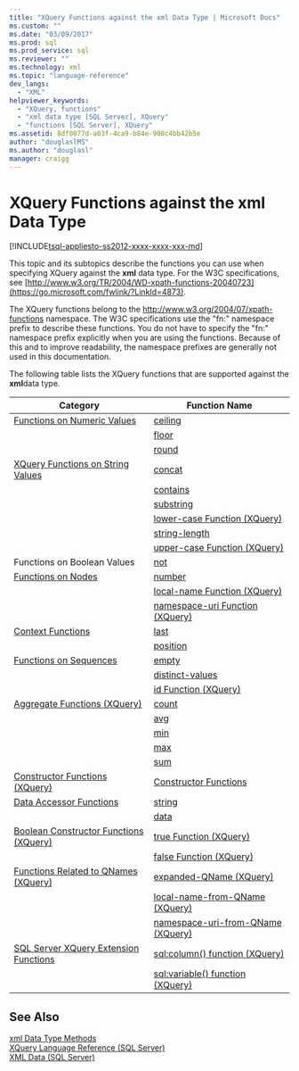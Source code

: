 ```yaml
---
title: "XQuery Functions against the xml Data Type | Microsoft Docs"
ms.custom: ""
ms.date: "03/09/2017"
ms.prod: sql
ms.prod_service: sql
ms.reviewer: ""
ms.technology: xml
ms.topic: "language-reference"
dev_langs: 
  - "XML"
helpviewer_keywords: 
  - "XQuery, functions"
  - "xml data type [SQL Server], XQuery"
  - "functions [SQL Server], XQuery"
ms.assetid: 8df0877d-a03f-4ca9-b84e-908c4bb42b5e
author: "douglaslMS"
ms.author: "douglasl"
manager: craigg
---
```

# XQuery Functions against the xml Data Type
[!INCLUDE[tsql-appliesto-ss2012-xxxx-xxxx-xxx-md](../includes/tsql-appliesto-ss2012-xxxx-xxxx-xxx-md.md)]

  This topic and its subtopics describe the functions you can use when specifying XQuery against the **xml** data type. For the W3C specifications, see [http://www.w3.org/TR/2004/WD-xpath-functions-20040723](https://go.microsoft.com/fwlink/?LinkId=4873).  
  
 The XQuery functions belong to the http://www.w3.org/2004/07/xpath-functions namespace. The W3C specifications use the "fn:" namespace prefix to describe these functions. You do not have to specify the "fn:" namespace prefix explicitly when you are using the functions. Because of this and to improve readability, the namespace prefixes are generally not used in this documentation.  
  
 The following table lists the XQuery functions that are supported against the **xml**data type.  
  
|Category|Function Name|  
|--------------|-------------------|  
|[Functions on Numeric Values](https://msdn.microsoft.com/library/d5740a32-b174-43b9-b64d-1cc6edc50cff)|[ceiling](../xquery/numeric-values-functions-ceiling.md)|  
||[floor](../xquery/numeric-values-functions-floor.md)|  
||[round](../xquery/numeric-values-functions-round.md)|  
|[XQuery Functions on String Values](https://msdn.microsoft.com/library/2dccefef-5d90-4f56-bda7-4c1954d8a730)|[concat](../xquery/functions-on-string-values-concat.md)|  
||[contains](../xquery/functions-on-string-values-contains.md)|  
||[substring](../xquery/functions-on-string-values-substring.md)|  
||[lower-case  Function &#40;XQuery&#41;](../xquery/functions-on-string-values-lower-case.md)|  
||[string-length](../xquery/functions-on-string-values-string-length.md)|  
||[upper-case  Function &#40;XQuery&#41;](../xquery/functions-on-string-values-upper-case.md)|  
|Functions on Boolean Values|[not](../xquery/functions-on-boolean-values-not-function.md)|  
|[Functions on Nodes](https://msdn.microsoft.com/library/09a8affa-3341-4f50-aebc-fdf529e00c08)|[number](../xquery/functions-on-nodes-number.md)|  
||[local-name Function (XQuery)](../xquery/functions-on-nodes-local-name.md)|  
||[namespace-uri Function (XQuery)](../xquery/functions-on-nodes-namespace-uri.md)|  
|[Context Functions](https://msdn.microsoft.com/library/f7d8af33-9de9-450c-a667-23dee3129b5f)|[last](../xquery/context-functions-last-xquery.md)|  
||[position](../xquery/context-functions-position-xquery.md)|  
|[Functions on Sequences](https://msdn.microsoft.com/library/672d2795-53ab-49c2-bf24-bc81a47ecd3f)|[empty](../xquery/functions-on-sequences-empty.md)|  
||[distinct-values](../xquery/functions-on-sequences-distinct-values.md)|  
||[id Function (XQuery)](../xquery/functions-on-sequences-id.md)|  
|[Aggregate Functions &#40;XQuery&#41;](https://msdn.microsoft.com/library/be647ef1-291e-4a5d-ab18-07c759efe176)|[count](../xquery/aggregate-functions-count.md)|  
||[avg](../xquery/aggregate-functions-avg.md)|  
||[min](../xquery/aggregate-functions-min.md)|  
||[max](../xquery/aggregate-functions-max.md)|  
||[sum](../xquery/aggregate-functions-sum.md)|  
|[Constructor Functions &#40;XQuery&#41;](../xquery/constructor-functions-xquery.md)|[Constructor Functions](../xquery/constructor-functions-xquery.md)|  
|[Data Accessor Functions](../xquery/data-accessor-functions.md)|[string](../xquery/data-accessor-functions-string-xquery.md)|  
||[data](../xquery/data-accessor-functions-data-xquery.md)|  
|[Boolean Constructor Functions &#40;XQuery&#41;](https://msdn.microsoft.com/library/fa907f39-d4b7-4495-b829-c788928e0f64)|[true Function (XQuery)](../xquery/boolean-constructor-functions-true-xquery.md)|  
||[false Function (XQuery)](../xquery/boolean-constructor-functions-false-xquery.md)|  
|[Functions Related to QNames &#40;XQuery&#41;](https://msdn.microsoft.com/library/7e07eb26-f551-4b63-ab77-861684faff71)|[expanded-QName (XQuery)](../xquery/functions-related-to-qnames-expanded-qname.md)|  
||[local-name-from-QName (XQuery)](../xquery/functions-related-to-qnames-local-name-from-qname.md)|  
||[namespace-uri-from-QName (XQuery)](../xquery/functions-related-to-qnames-namespace-uri-from-qname.md)|  
|[SQL Server XQuery Extension Functions](https://msdn.microsoft.com/library/4bc5d499-5fec-4c3f-b11e-5ab5ef9d8f97)|[sql:column() function (XQuery)](../xquery/xquery-extension-functions-sql-column.md)|  
||[sql:variable() function (XQuery)](../xquery/xquery-extension-functions-sql-variable.md)|  
  
## See Also  
 [xml Data Type Methods](../t-sql/xml/xml-data-type-methods.md)   
 [XQuery Language Reference &#40;SQL Server&#41;](../xquery/xquery-language-reference-sql-server.md)   
 [XML Data &#40;SQL Server&#41;](../relational-databases/xml/xml-data-sql-server.md)  
  
  
